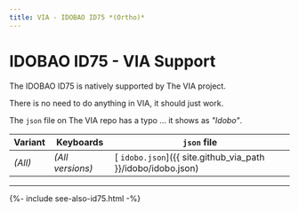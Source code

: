 ```yaml
---
title: VIA - IDOBAO ID75 *(Ortho)*
---
```


# IDOBAO ID75 - VIA Support

<div class="border border-info border-4 bg-info bg-opacity-25 rounded-3 p-3 mb-3">
  <i class="fas fa-info-circle text-info"></i> The IDOBAO ID75 is natively supported by The VIA project.
  
  There is no need to do anything in VIA, it should just work.
</div>

<div class="border border-secondary border-4 bg-secondary bg-opacity-25 rounded-3 p-3 mb-3">
  <i class="fas fa-info-circle text-secondary"></i> The <code>json</code> file on The VIA repo has a typo ... it shows as <i>"Idobo"</i>. 
</div>

<!--
<div class="border border-info border-4 bg-info bg-opacity-25 rounded-3 p-3 mb-3">
  <i class="fas fa-info-circle text-info"></i> The <code>'json'</code> file on The VIA repo has a typo ... it shows as <i>"Idobo"</i>.

  <br>&nbsp;<br>
  
  If you want to have VIA display <i>"IDOBAO ID75"</i> then you can side-load the <code>json</code> file provided.  <i>(It's the same file, just the name is corrected. You really don't need it.)</i>
</div>
-->

| Variant | Keyboards        | `json` file |
|---------|------------------|-------------|
| *(All)* | *(All versions)* | [<i class="fab fa-github-alt"></i> `idobo.json`]({{ site.github_via_path }}/idobo/idobo.json) |

<!--
| *(All)* | *(All versions)* | [<i class="fas fa-code"></i> `id75.json`]({{ site.github_raw_path }}/via/id75.json) |
-->

---

{%- include see-also-id75.html -%}
